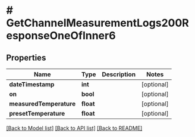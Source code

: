 # # GetChannelMeasurementLogs200ResponseOneOfInner6

## Properties

Name | Type | Description | Notes
------------ | ------------- | ------------- | -------------
**dateTimestamp** | **int** |  | [optional]
**on** | **bool** |  | [optional]
**measuredTemperature** | **float** |  | [optional]
**presetTemperature** | **float** |  | [optional]

[[Back to Model list]](../../README.md#models) [[Back to API list]](../../README.md#endpoints) [[Back to README]](../../README.md)
